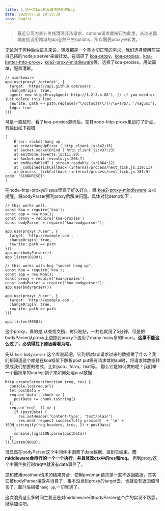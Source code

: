 ```yaml
---
title: 1.记一次koa转发请求遇到的bug
date: 2020-07-18 19:50:39
tags: Bugfix
---
```

> 最近公司内某业务线清理非法请求，options请求就被归为此类，从浏览器端直接调用跨域的api必然产生options，所以需要proxy来转发。

无论对于何种后端语言来说，转发都是一个基本切正常的需求，我们选择使用前端自己搭的nodejs server来做转发。在调研了 [koa-proxy](https://github.com/popomore/koa-proxy)，[koa-proxies](https://github.com/vagusX/koa-proxies)，[koa-better-http-proxy](https://github.com/nsimmons/koa-better-http-proxy)，[koa2-proxy-middleware](https://github.com/sunyongjian/koa2-proxy-middleware)等，选择了koa-proxies。用法简单，配置清晰。


```
// middleware
app.use(proxy('/octocat', {
  target: 'https://api.github.com/users',    
  changeOrigin: true,
  agent: new httpsProxyAgent('http://1.2.3.4:88'), // if you need or just delete this line
  rewrite: path => path.replace(/^\/octocat(\/|\/\w+)?$/, '/vagusx'),
  logs: true
}))
```

可是一直超时，看了koa-proxies源码后，在其node-http-proxy里边打了断点，有输出如下报错
```
{
    Error: socket hang up
    at createHangUpError (_http_client.js:342:15)
    at Socket.socketOnEnd (_http_client.js:437:23)
    at emitNone (events.js:111:20)
    at Socket.emit (events.js:208:7)
    at endReadableNT (_stream_readable.js:1064:12)
    at _combinedTickCallback (internal/process/next_tick.js:139:11)
    at process._tickCallback (internal/process/next_tick.js:181:9) code: 'ECONNRESET'
}
```
在node-http-proxy的issue里查了好久好久，经 [koa2-proxy-middleware](https://github.com/sunyongjian/koa2-proxy-middleware) 文档提醒，将bodyParser挪到proxy后解决问题。具体对比demo如下：

```
// this works well.
const Koa = require('koa');
const app = new Koa();
const proxy = require('koa-proxies')
const bodyParser = require('koa-bodyparser');

app.use(proxy('/user', {
  target: 'http://example.com',    
  changeOrigin: true,
  rewrite: path => path
}))
app.use(bodyParser())
app.listen(8080);
```

```
// this works with bug "socket hang up".
const Koa = require('koa');
const app = new Koa();
const proxy = require('koa-proxies')
const bodyParser = require('koa-bodyparser');
app.use(bodyParser())

app.use(proxy('/user', {
  target: 'http://example.com',    
  changeOrigin: true,
  rewrite: path => path
}))

app.listen(8080);
```

这个proxy，真的是 从查找文档，拷贝粘贴，一共也就用了5分钟。但是把bodyParser从proxy上边挪到proxy下边用了many many多的hours。**这事不能这么过了，必须得找下原因看看为啥。**

先从 `koa-bodyparser` 这个库说起吧，它到期对api请求过来的数据做了什么？我们都知道这个库是在koa框架下解析post put等有请求体的api时，将请求体数据转换成我们想要的格式，比如json，form，text等。
那么它是如何做的呢？我们举一个最简单的nodejs例子来如何处理post数据
```
http.createServer(function (req, res) {
  console.log(req.url)
  let postData = '' 
  req.on('data', chunk => {
    postData += chunk.toString()
  })
  req.on('end', () => {
    if (postData) {
      res.setHeader('Content-type', 'text/plain')
      res.end('request successfully proxied!' + '\n' + JSON.stringify(req.headers, true, 2) + postData)
    }
    console.log(JSON.parse(postData))
  }) 
}).listen(9000);
```
很显然在bodyParser这个中间件中消费了data数据，直到它结束。**而middleware会串行的一个一个执行，并且修改ctx中的res和req。** 再到proxy这个中间件执行时req中就没有data事件了。

这和使用postman请求的结果符合，使用postman请求是一直不返回数据，其实它被bodyParser接受并消费了，根本没发到proxy的target去，也就没有返回值可言了，超时后报错`hang up`,一切就通了。

这次浪费这么多时间主要还是对middleware和bodyParser这个库的实现不熟悉，继续加油吧。

